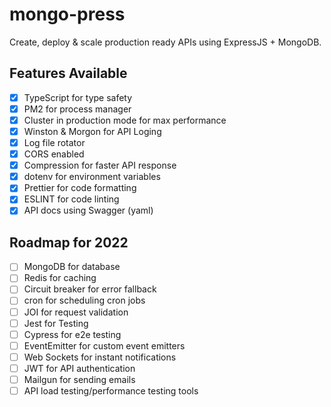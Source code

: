 # mongo-press

Create, deploy & scale production ready APIs using ExpressJS + MongoDB.

## Features Available

- [x] TypeScript for type safety
- [x] PM2 for process manager
- [x] Cluster in production mode for max performance
- [x] Winston & Morgon for API Loging
- [x] Log file rotator
- [x] CORS enabled
- [x] Compression for faster API response
- [x] dotenv for environment variables
- [x] Prettier for code formatting
- [x] ESLINT for code linting
- [x] API docs using Swagger (yaml)

## Roadmap for 2022

- [ ] MongoDB for database
- [ ] Redis for caching
- [ ] Circuit breaker for error fallback
- [ ] cron for scheduling cron jobs
- [ ] JOI for request validation
- [ ] Jest for Testing
- [ ] Cypress for e2e testing
- [ ] EventEmitter for custom event emitters
- [ ] Web Sockets for instant notifications
- [ ] JWT for API authentication
- [ ] Mailgun for sending emails
- [ ] API load testing/performance testing tools
